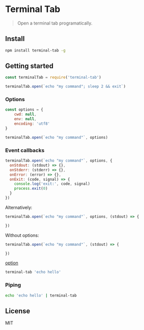 # Terminal Tab

> Open a terminal tab programatically.

## Install

```bash
npm install terminal-tab -g
```

## Getting started

```javascript
const terminalTab = require('terminal-tab')

terminalTab.open(`echo "my command"; sleep 2 && exit`)
```

### Options

```javascript
const options = {
	cwd: null,
	env: null,
	encoding: 'utf8'
}

terminalTab.open(`echo "my command"`, options)
```

### Event callbacks

```javascript
terminalTab.open(`echo "my command"`, options, {
  onStdout: (stdout) => {},
  onStderr: (stderr) => {},
  onError: (error) => {},
  onExit: (code, signal) => {
    console.log('exit:', code, signal)
    process.exit(0)
  }
})
```

Alternatively:

```javascript
terminalTab.open(`echo "my command"`, options, (stdout) => {

})
```

Without options:

```javascript
terminalTab.open(`echo "my command"`, (stdout) => {

})
```

[option](https://nodejs.org/dist/latest-v8.x/docs/api/child_process.html#child_process_child_process_exec_command_options_callback)

```bash
terminal-tab 'echo hello'
```

### Piping

```bash
echo 'echo hello' | terminal-tab
```

## License

MIT
